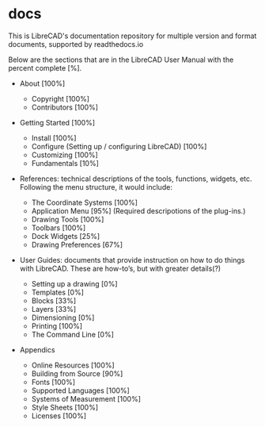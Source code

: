 # docs
This is LibreCAD's documentation repository for multiple version and format documents, supported by readthedocs.io

Below are the sections that are in the LibreCAD User Manual with the percent complete [%].

- About   [100%]
   - Copyright   [100%]
   - Contributors   [100%]

- Getting Started   [100%]
   - Install   [100%]
   - Configure (Setting up / configuring LibreCAD)   [100%]
   - Customizing   [100%]
   - Fundamentals   [10%]

- References: technical descriptions of the tools, functions, widgets, etc.  Following the menu structure, it would include:
   - The Coordinate Systems   [100%]
   - Application Menu   [95%]    (Required descripotions of the plug-ins.)
   - Drawing Tools   [100%]
   - Toolbars   [100%]
   - Dock Widgets   [25%]
   - Drawing Preferences   [67%]

- User Guides: documents that provide instruction on how to do things with LibreCAD.  These are how-to’s, but with greater details(?)
   - Setting up a drawing   [0%]
   - Templates   [0%]
   - Blocks   [33%]
   - Layers   [33%]
   - Dimensioning   [0%]
   - Printing   [100%]
   - The Command Line   [0%]

- Appendics
   - Online Resources   [100%]
   - Building from Source   [90%]
   - Fonts   [100%]
   - Supported Languages   [100%]
   - Systems of Measurement   [100%]
   - Style Sheets   [100%]
   - Licenses   [100%]

